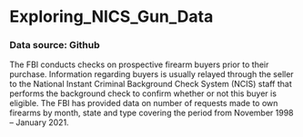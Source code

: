 # Exploring_NICS_Gun_Data

### Data source: Github

The FBI conducts checks on prospective firearm buyers prior to their purchase. Information regarding buyers is usually relayed through the seller to the National Instant Criminal Background Check System (NCIS) staff that performs the background check to confirm whether or not this buyer is eligible. The FBI has provided data on number of requests made to own firearms by month, state and type covering the period from November 1998 – January 2021. 
